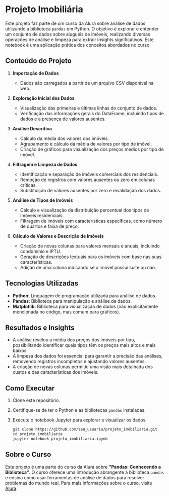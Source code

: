 # Projeto Imobiliária

Este projeto faz parte de um curso da Alura sobre análise de dados utilizando a biblioteca `pandas` em Python. O objetivo é explorar e entender um conjunto de dados sobre aluguéis de imóveis, realizando diversas operações de análise e limpeza para extrair insights significativos. Este notebook é uma aplicação prática dos conceitos abordados no curso.

## Conteúdo do Projeto

1. **Importação de Dados**
   - Dados são carregados a partir de um arquivo CSV disponível na web.

2. **Exploração Inicial dos Dados**
   - Visualização das primeiras e últimas linhas do conjunto de dados.
   - Verificação das informações gerais do DataFrame, incluindo tipos de dados e a presença de valores ausentes.

3. **Análise Descritiva**
   - Cálculo da média dos valores dos imóveis.
   - Agrupamento e cálculo da média de valores por tipo de imóvel.
   - Criação de gráficos para visualização dos preços médios por tipo de imóvel.

4. **Filtragem e Limpeza de Dados**
   - Identificação e separação de imóveis comerciais dos residenciais.
   - Remoção de registros com valores ausentes ou zero em colunas críticas.
   - Substituição de valores ausentes por zero e revalidação dos dados.

5. **Análise de Tipos de Imóveis**
   - Cálculo e visualização da distribuição percentual dos tipos de imóveis residenciais.
   - Filtragem de imóveis com características específicas, como número de quartos e faixa de preço.

6. **Cálculo de Valores e Descrição de Imóveis**
   - Criação de novas colunas para valores mensais e anuais, incluindo condomínio e IPTU.
   - Geração de descrições textuais para os imóveis com base nas suas características.
   - Adição de uma coluna indicando se o imóvel possui suíte ou não.

## Tecnologias Utilizadas

- **Python**: Linguagem de programação utilizada para análise de dados.
- **Pandas**: Biblioteca para manipulação e análise de dados.
- **Matplotlib**: Biblioteca para visualização de dados (não explicitamente mencionada no código, mas comum para gráficos).

## Resultados e Insights

- A análise revelou a média dos preços dos imóveis por tipo, possibilitando identificar quais tipos têm os preços mais altos e mais baixos.
- A limpeza dos dados foi essencial para garantir a precisão das análises, removendo registros incompletos e ajustando valores ausentes.
- A criação de novas colunas permitiu uma visão mais detalhada dos custos e das características dos imóveis.

## Como Executar

1. Clone este repositório.
2. Certifique-se de ter o Python e as bibliotecas `pandas` instaladas.
3. Execute o notebook Jupyter para explorar e visualizar os dados.

    ```bash
    git clone https://github.com/seu_usuario/projeto_imobiliaria.git
    cd projeto_imobiliaria
    jupyter notebook projeto_imobiliaria.ipynb
    ```

## Sobre o Curso

Este projeto é uma parte do curso da Alura sobre **"Pandas: Conhecendo a Biblioteca"**. O curso oferece uma introdução abrangente à biblioteca `pandas` e ensina como usar ferramentas de análise de dados para resolver problemas do mundo real. Para mais informações sobre o curso, visite [Alura](https://www.alura.com.br).

